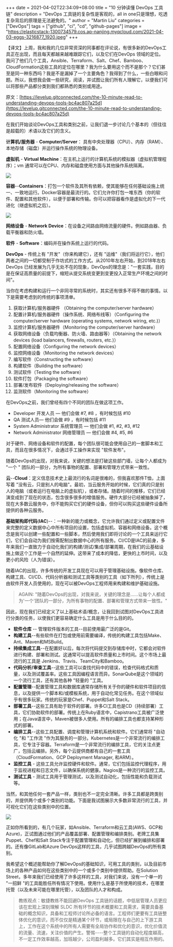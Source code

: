 +++
date = 2021-04-02T22:34:09+08:00
title = "10 分钟读懂 DevOps 工具链"
description = "DevOps 工具链的复杂性是客观的，all in one只是理想，吃透复杂背后的原理是无法避免的。"
author = "Martin Liu"
categories = ["DevOps"]
tags = ["github", "ci", "cd", "github-pages"]
image = "https://elasticstack-1300734579.cos.ap-nanjing.myqcloud.com/2021-04-03-eggs-3216877_1920.jpeg"
+++

【译文】上周，我和我的几位非常资深的同事都在评论说，有很多新的DevOps工具正在出现，而且每天都越来越难跟踪它们，以及它们在DevOps 领域的定位。我问了他们几个工具，Ansible、Terraform、Salt、Chef、Bamboo、CloudFormation这些工具的定位在哪里？我为什么要用这个而不是那个？它们甚至是同一种东西吗？我是不是漏掉了一个主要角色？我得到了什么，一些白眼和问题。所以，我想我会做一些研究，阅读，并试图让我们所有人理解它，以便我们可以将那些产品都分类到我们都熟悉的类别或用途。

原文：[https://levelup.gitconnected.com/the-10-minute-read-to-understanding-devops-tools-bc4ac807a25d](https://levelup.gitconnected.com/the-10-minute-read-to-understanding-devops-tools-bc4ac807a25d)

<!--more-->

在我们开始谈论DevOps工具和类别之前，让我们退一步讨论几个基本的（但往往是超载的）术语以及它们的含义。

**计算机/服务器**  - **Computer/Server**： 具有中央处理器（CPU）、内存（RAM）、本地存储（磁盘）并运行操作系统的物理设备。

**虚拟机** - **Virtual Machine**：在主机上运行的计算机系统的模拟器（虚拟机管理程序）；vm 通常可以在CPU、内存和磁盘使用方面与其他操作系统隔离。

![](https://elasticstack-1300734579.cos.ap-nanjing.myqcloud.com/2021-04-02-0-cuHFPvnmr141Dfcc.png)

**容器**--**Containers**：打包一个软件及其所有依赖，使其能够在任何基础设施上统一、一致地运行。Docker容器是最流行的。它们允许你打包一堆东西（你的软件、配置和其他软件），以便于部署和传输。你可以把容器看作是虚拟化的下一代进化（继虚拟机之后）。

![](https://elasticstack-1300734579.cos.ap-nanjing.myqcloud.com/2021-04-02-0-hWRNCynYRFw2KCxn.png)

**网络设备** - **Network Device**：在设备之间路由网络流量的硬件。例如路由器、负载平衡器和防火墙。

**软件** - **Software**：编码并在操作系统上运行的代码。

**DevOps** - 传统上有 "开发"（你来构建它），还有 "运维"（我们将运行它），他们两者之间的一切都受制于作坊式的工作方式。从2010年左右开始，到2018年左右DevOps 已经发展为几乎无处不在的现象，DevOps的理念是："一套实践，目的是在保证高质量的前提下，缩短从提交系统变更到变更投入正常生产环境之间的时间"。

当你在考虑构建和运行一个非同寻常的系统时，其实还有很多不得不做的事情。以下是需要考虑到的传统的事项清单。

1. 获取计算机/服务器硬件 （Obtaining the computer/server hardware）
2. 配置计算机/服务器硬件（操作系统、网络布线等）（Configuring the computer/server hardware (operating systems, network wiring, etc.)）
3. 监控计算机/服务器硬件（Monitoring the computer/server hardware）
4. 获取网络设备（负载均衡器、防火墙、路由器等）（Obtaining the network devices (load balancers, firewalls, routers, etc.)）
5. 配置网络设备（Configuring the network devices）
6. 监控网络设备（Monitoring the network devices）
7. 编写软件（Constructing the software）
8. 构建软件（Building the software）
9. 测试软件（Testing the software）
10. 软件打包（Packaging the software）
11. 部署/发布软件（Deploying/releasing the software）
12. 监测软件（Monitoring the software）

在DevOps之前，我们曾经有四个不同的团队在做这项工作。

- Developer 开发人员 — 他们会做  #7, #8 ，有时候包括 #10
- QA 测试人员— 他们会做 #9 ，有时候包括  #11
- System Administrator 系统管理员 — 他们会做  #1, #2, #3, #12
- Network Administrator 网络管理员 — 他们会做 #4, #5, #6

对于硬件、网络设备和软件的配置，每个团队很可能会使用自己的一套脚本和工具，而且在很多情况下，会通过手工操作来实现 "软件发布"。

随着DevOps的出现，对我来说，关键的想法是打破这些部门墙，让每个人都成为 "一个 " 团队的一部分，为所有事物的配置、部署和管理方式带来一致性。

**云**--**Cloud**：定义信息技术史上最流行的名词是很难的，但我喜欢那件T恤，上面写着 "没有云，只是别人的电脑"。最初，当云服务开始的时候，它们真的只是别人的电脑（或者运行在电脑上的虚拟机），或者存储。随着时间的推移，它们已经演变成到了现在的状态，包含很多很多的增值服务。硬件大部分已经被抽象掉了，现在大多数云服务中，你不能购买它们的硬件设备，但你可以购买这些硬件设备所提供的各种云服务。

**基础架构即代码**(**IAC**)--：一种新的能力或概念，它允许我们通过定义或配置文件来完整的定义数据中心中所有项目的设置，包括虚拟机、容器和网络设备。这个概念是我可以创建一些配置和一些脚本，然后使用我们即将讨论的一个工具来运行它们，它们会自动为我们按需配制出数据中心的所有服务。CI/CD是IAC的前身，多年来我们一直致力于自动化我们的构建/测试/集成/部署周期，在我们的云基础设施上做这个工作是一个自然的延伸。这带来了成本的降低，更快的上市时间，以及更小的风险（人为错误）。

随着IAC的出现，许多传统的开发工具现在可以用于管理基础设施。像软件仓库、构建工具、CI/CD、代码分析器和测试工具等类别的工具（如下所列），传统上是由软件开发人员使用的，现在可以被DevOps工程师用来构建和维护基础设施。

> AGAIN: "随着DevOps的出现，对我来说，关键的理念是......让每个人都成为'一个'团队的一部分，为所有事物的配置、部署和管理方式带来一致性。"

因此，现在我们已经定义了以上基础术语/概念，让我回到试图对DevOps工具进行分类的任务，以使我们更容易确定什么工具是用于什么目的的。

* **软件仓库** -- 管理软件版本的工具--目前使用最广泛的是Git。
* **构建工具**--有些软件在打包或使用前需要编译，传统的构建工具包括Make、Ant、Maven和MSBuild。
* **持续集成工具**--在配置好以后，每次将代码提交到存储库中时，它都会对软件进行构建、部署和测试。这通常可以提高软件质量和上市时间。这个市场上最流行的工具是 Jenkins、Travis、TeamCity和Bamboo。
* **代码分析/审查工具**--这些工具可以查找代码中的错误，检查代码格式和质量，以及测试覆盖率。这些工具因编程语言而异。SonarQube是这个领域的一个流行工具，还有其他各种 "轻量的 "工具。
* **配置管理**--配置管理工具和数据库通常存储所有关于你的硬件和软件项目的信息，以及提供一个脚本和/或模板系统，用于自动化常见任务。在这个领域似乎有很多玩家。传统的玩家是Chef、Puppet和Salt Stack。
* **部署工具**--这些工具有助于软件的部署。许多CI工具也是CD（持续部署）工具，它们协助软件的部署。传统上在Ruby语言中，Capistrano工具被广泛使用；在Java语言中，Maven被很多人使用。所有的编排工具也都支持某种形式的部署。
* **编排工具**--这些工具配置、调度和管理计算机系统和软件。它们通常将 "自动化 "和 "工作流 "作为其服务的一部分。Kubernetes是一个非常流行的编排工具，它专注于容器。Terraform是一个非常流行的编排工具，它的关注点更广，包括云编排。另外，每个云提供商都有自己的一套工具（CloudFormation、GCP Deployment Manager, 和ARM）。
* **监控工具** - 这些工具允许监控硬件和软件。通常，它们包括监控代理程序，用于监视进程和日志文件，以确保系统的健康。Nagios是一种流行的监控工具。
* **测试工具** - 测试工具用于管理测试，以及测试自动化，包括性能和负载测试等。

当然，和其他任何一套产品一样，类别也不一定完全清晰。许多工具都是跨类别的，并提供两个或多个类别的功能。下面是我试图展示大多数非常流行的工具，并可视化它们在这些类别中的位置。

![](https://elasticstack-1300734579.cos.ap-nanjing.myqcloud.com/2021-04-02-1-wTp-r9QJvF-DXGZDZUHmbA.jpeg)

正如你所看到的，有几个玩家，如Ansible、Terraform和云工具(AWS、GCP和Azure)，正试图通过他们的产品覆盖部署、配置管理和编排类别。老牌工具集Puppet、Chef和Salt Stack专注于配置管理和自动化，但已经扩展到编排和部署的。还有像GitLab和Azure DevOps这样的工具，几乎试图跨越DevOps的所有类别。

我希望这个概述能帮助你了解DevOps的基础知识，可用工具的类别，以及目前市场上的各种产品如何在这些类别中的一个或多个类别中提供帮助。在Solution Street，多年来我们已经使用了许多这样的工具，对我们来说，没有一个单一的 "一招鲜 "的工具能胜任所有情况下使用。使用什么是基于所使用的技术，在哪里托管（以及未来可能在哪里托管），以及团队的人才和构成。

> 教练观点：敏捷教练不能回避DevOps 工具链的话题，中低层管理人员更应该在宏观上深刻理解 SLDC 所有环节的技术概要和工具需求，需要具备基础的概念知识，具备和工程师讨论所必备的语言。工程师们更要有工具链整体优化的意识，而不仅仅是精通某个环节，或局限在与自己的上下游工具上，工作在这个系统中的所有人需要有全局协作和优化的意识，优化价值流的流量、流速，关注价值的产生。警惕----整个工具链的自动化程度越高，不一定工作效率越高，加班越少，公司盈利越多。它们其实是相互作用的。

